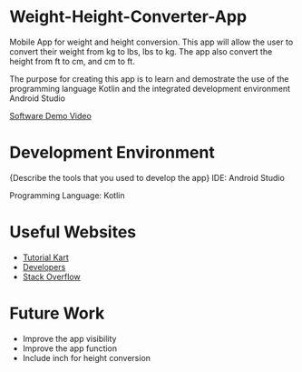 # Weight-Height-Converter-App

Mobile App for weight and height conversion. This app will allow the user to convert their weight from kg to lbs, lbs to kg. The app also convert the height from ft to cm, and cm to ft.

The purpose for creating this app is to learn and demostrate the use of the programming language Kotlin and the integrated development environment Android Studio


[Software Demo Video](https://youtu.be/saG7ddLtMVM)

# Development Environment

{Describe the tools that you used to develop the app}
IDE: Android Studio 

Programming Language: Kotlin

# Useful Websites

* [Tutorial Kart](https://www.tutorialkart.com/kotlin-android-tutorial/)
* [Developers](https://developer.android.com/)
* [Stack Overflow](https://stackoverflow.com/)

# Future Work

* Improve the app visibility
* Improve the app function
* Include inch for height conversion
